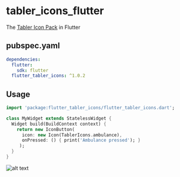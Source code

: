 # tabler_icons_flutter

The [Tabler Icon Pack](https://github.com/tabler/tabler-icons) in Flutter

## pubspec.yaml
```yml
dependencies:
  flutter:
    sdk: flutter
  flutter_tabler_icons: ^1.0.2
```

## Usage
```Dart
import 'package:flutter_tabler_icons/flutter_tabler_icons.dart';

class MyWidget extends StatelessWidget {
  Widget build(BuildContext context) {
    return new IconButton(
      icon: new Icon(TablerIcons.ambulance),
      onPressed: () { print('Ambulance pressed'); }
     );
  }
}
```
![alt text](https://github.com/bigbadbob2003/flutter_tabler_icons/raw/master/.github/screenshot.png)
